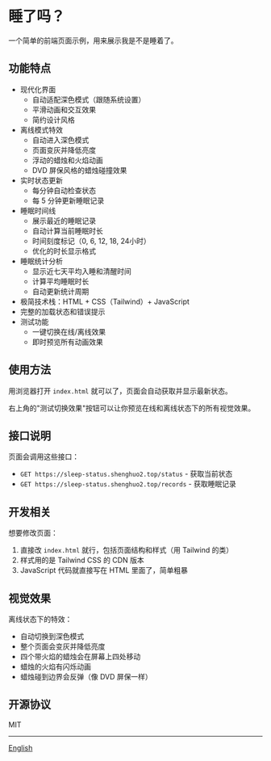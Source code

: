 # 睡了吗？

一个简单的前端页面示例，用来展示我是不是睡着了。

## 功能特点

- 现代化界面
  - 自动适配深色模式（跟随系统设置）
  - 平滑动画和交互效果
  - 简约设计风格
- 离线模式特效
  - 自动进入深色模式
  - 页面变灰并降低亮度
  - 浮动的蜡烛和火焰动画
  - DVD 屏保风格的蜡烛碰撞效果
- 实时状态更新
  - 每分钟自动检查状态
  - 每 5 分钟更新睡眠记录
- 睡眠时间线
  - 展示最近的睡眠记录
  - 自动计算当前睡眠时长
  - 时间刻度标记（0, 6, 12, 18, 24小时）
  - 优化的时长显示格式
- 睡眠统计分析
  - 显示近七天平均入睡和清醒时间
  - 计算平均睡眠时长
  - 自动更新统计周期
- 极简技术栈：HTML + CSS（Tailwind）+ JavaScript
- 完整的加载状态和错误提示
- 测试功能
  - 一键切换在线/离线效果
  - 即时预览所有动画效果

## 使用方法

用浏览器打开 `index.html` 就可以了，页面会自动获取并显示最新状态。

右上角的"测试切换效果"按钮可以让你预览在线和离线状态下的所有视觉效果。

## 接口说明

页面会调用这些接口：
- `GET https://sleep-status.shenghuo2.top/status` - 获取当前状态
- `GET https://sleep-status.shenghuo2.top/records` - 获取睡眠记录

## 开发相关

想要修改页面：
1. 直接改 `index.html` 就行，包括页面结构和样式（用 Tailwind 的类）
2. 样式用的是 Tailwind CSS 的 CDN 版本
3. JavaScript 代码就直接写在 HTML 里面了，简单粗暴

## 视觉效果

离线状态下的特效：
- 自动切换到深色模式
- 整个页面会变灰并降低亮度
- 四个带火焰的蜡烛会在屏幕上四处移动
- 蜡烛的火焰有闪烁动画
- 蜡烛碰到边界会反弹（像 DVD 屏保一样）

## 开源协议

MIT

---
[English](README-en.md)
